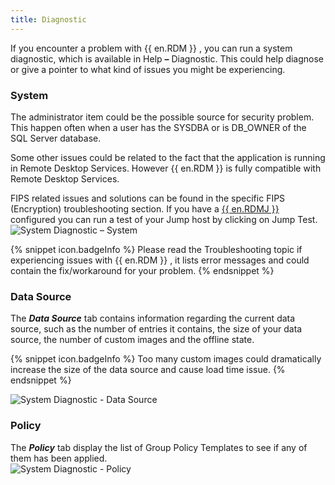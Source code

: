 ```yaml
---
title: Diagnostic
---
```

If you encounter a problem with {{ en.RDM }} , you can run a system diagnostic, which is available in Help ***–*** Diagnostic. This could help diagnose or give a pointer to what kind of issues you might be experiencing. 

### System 

The administrator item could be the possible source for security problem. This happen often when a user has the SYSDBA or is DB_OWNER of the SQL Server database.  

Some other issues could be related to the fact that the application is running in Remote Desktop Services. However {{ en.RDM }} is fully compatible with Remote Desktop Services.  

FIPS related issues and solutions can be found in the specific FIPS (Encryption) troubleshooting section. 
If you have a [{{ en.RDMJ }}](Overview_WhatIsRdmJump) configured you can run a test of your Jump host by clicking on Jump Test.  
![System Diagnostic – System](/img/en/rdm/windows/clip10814.png) 

{% snippet icon.badgeInfo %} 
Please read the Troubleshooting topic if experiencing issues with {{ en.RDM }} , it lists error messages and could contain the fix/workaround for your problem. 
{% endsnippet %}
 
### Data Source 

The ***&#32;*** ***Data Source*** tab contains information regarding the current data source, such as the number of entries it contains, the size of your data source, the number of custom images and the offline state. 

{% snippet icon.badgeInfo %} 
Too many custom images could dramatically increase the size of the data source and cause load time issue. 
{% endsnippet %}
 
![System Diagnostic - Data Source](/img/en/rdm/windows/clip11353.png) 

### Policy 

The ***Policy*** tab display the list of Group Policy Templates to see if any of them has been applied.  
![System Diagnostic - Policy](/img/en/rdm/windows/clip11354.png) 
